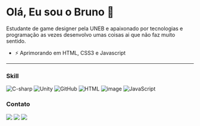 # Olá, Eu sou o Bruno 👋

Estudante de game designer pela UNEB e apaixonado por tecnologias e programação as vezes desenvolvo umas coisas ai que não faz muito sentido.



- ⚡ Aprimorando em HTML, CSS3 e Javascript 
  
--------------------------

### Skill

![C-sharp](https://img.shields.io/badge/c%23%20-%232391.svg?&style=for-the-badge&logo=c-sharp&logoColor=grey")
![Unity](https://img.shields.io/badge/unity%20-%23000000.svg?&style=for-the-badge&logo=unity&logoColor=white")
![GitHub](https://img.shields.io/badge/GitHub-231E27?style=for-the-badge&logo=github&logoColor=white)
![HTML](https://img.shields.io/badge/HTML5-E34F26?style=for-the-badge&logo=html5&logoColor=white)
![image](https://img.shields.io/badge/CSS3-1572B6?style=for-the-badge&logo=css3&logoColor=white)
![JavaScript](https://img.shields.io/badge/JavaScript-F7DF1E?style=for-the-badge&logo=javascript&logoColor=black)


### Contato

 <a href="mailto:bruno.rodriguesc9@gmail.com">
 <img src="https://img.shields.io/badge/Gmail-D14836?style=for-the-badge&logo=gmail&logoColor=white"/></img></a>

<a href="https://www.instagram.com/skybrunoo/" alt="Instagram">
<img src="https://img.shields.io/badge/-Instagram-DF0174?style=for-the-badge&logo=instagram&logoColor=white"/></a>

<a href="https://www.linkedin.com/in/bruno-rodrigues-conceicao/" alt="Linkedin">
<img src="https://img.shields.io/badge/-Linkedin-0e76a8?style=for-the-badge&logo=Linkedin&logoColor=white" /></a>
